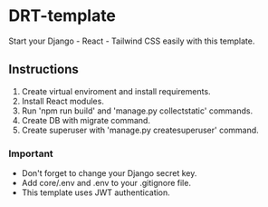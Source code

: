 # DRT-template
Start your Django - React - Tailwind CSS easily with this template.

## Instructions
1. Create virtual enviroment and install requirements.
2. Install React modules.
3. Run 'npm run build' and 'manage.py collectstatic' commands.
4. Create DB with migrate command.
5. Create superuser with 'manage.py createsuperuser' command.



### Important
- Don't forget to change your Django secret key.
- Add core/.env and .env to your .gitignore file.
- This template uses JWT authentication.
